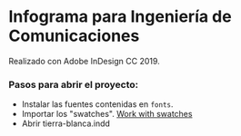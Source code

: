 Infograma para Ingeniería de Comunicaciones
=============

Realizado con Adobe InDesign CC 2019.

### Pasos para abrir el proyecto:

* Instalar las fuentes contenidas en `fonts`.
* Importar los "swatches". [Work with swatches](https://helpx.adobe.com/indesign/using/swatches.html)
* Abrir tierra-blanca.indd
